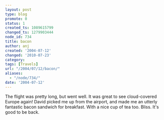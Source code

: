 ```yaml
---
layout: post
type: blog
promote: 0
status: 1
created_ts: 1089615799
changed_ts: 1279903444
node_id: 734
title: bacon
author: anj
created: '2004-07-12'
changed: '2010-07-23'
category:
tags: [Travels]
url: "/2004/07/12/bacon/"
aliases:
  - "/node/734/"
date: '2004-07-12'
---
```

The flight was pretty long, but went well.  It was great to see cloud-covered Europe again!  David picked me up from the airport, and made me an utterly fantastic bacon sandwich for breakfast.  With a nice cup of tea too.  Bliss.  It's good to be back.
